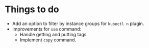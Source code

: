 # Things to do

* Add an option to filter by instance groups for `kubectl n` plugin.
* Improvements for `ssm` command:
  * Handle getting and putting tags.
  * Implement `copy` command.
